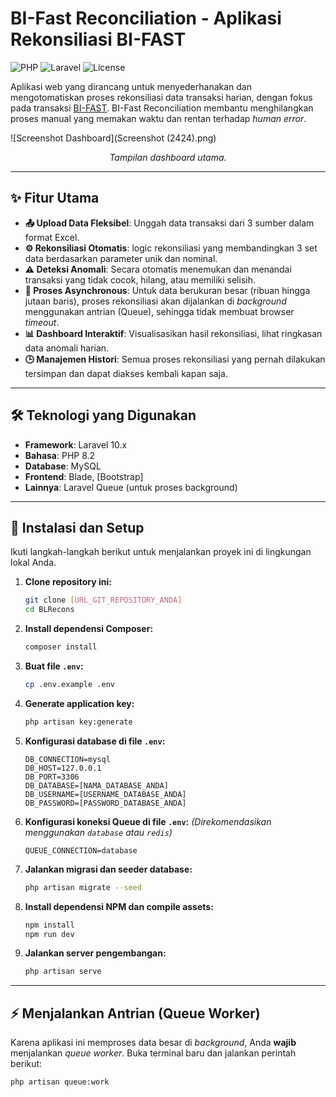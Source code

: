 # BI-Fast Reconciliation - Aplikasi Rekonsiliasi BI-FAST

![PHP](https://img.shields.io/badge/PHP-8.2%2B-777BB4?style=for-the-badge&logo=php)
![Laravel](https://img.shields.io/badge/Laravel-11.x-FF2D20?style=for-the-badge&logo=laravel)
![License](https://img.shields.io/badge/License-MIT-green?style=for-the-badge)

Aplikasi web yang dirancang untuk menyederhanakan dan mengotomatiskan proses rekonsiliasi data transaksi harian, dengan fokus pada transaksi [BI-FAST](https://www.bi.go.id/id/layanan/sistem-pembayaran/Pages/BI-FAST.aspx). BI-Fast Reconciliation membantu menghilangkan proses manual yang memakan waktu dan rentan terhadap *human error*.

![Screenshot Dashboard](Screenshot (2424).png)
*<p align="center">Tampilan dashboard utama.</p>*

---

## ✨ Fitur Utama

* **📤 Upload Data Fleksibel**: Unggah data transaksi dari 3 sumber dalam format Excel.
* **⚙️ Rekonsiliasi Otomatis**: logic rekonsiliasi yang membandingkan 3 set data berdasarkan parameter unik dan nominal.
* **⚠️ Deteksi Anomali**: Secara otomatis menemukan dan menandai transaksi yang tidak cocok, hilang, atau memiliki selisih.
* **🚀 Proses Asynchronous**: Untuk data berukuran besar (ribuan hingga jutaan baris), proses rekonsiliasi akan dijalankan di *background* menggunakan antrian (Queue), sehingga tidak membuat browser *timeout*.
* **📊 Dashboard Interaktif**: Visualisasikan hasil rekonsiliasi, lihat ringkasan data anomali harian.
* **🕒 Manajemen Histori**: Semua proses rekonsiliasi yang pernah dilakukan tersimpan dan dapat diakses kembali kapan saja.

---

## 🛠️ Teknologi yang Digunakan

* **Framework**: Laravel 10.x
* **Bahasa**: PHP 8.2
* **Database**: MySQL 
* **Frontend**: Blade, [Bootstrap]
* **Lainnya**: Laravel Queue (untuk proses background)

---

## 🚀 Instalasi dan Setup

Ikuti langkah-langkah berikut untuk menjalankan proyek ini di lingkungan lokal Anda.

1.  **Clone repository ini:**
    ```bash
    git clone [URL_GIT_REPOSITORY_ANDA]
    cd BLRecons
    ```

2.  **Install dependensi Composer:**
    ```bash
    composer install
    ```

3.  **Buat file `.env`:**
    ```bash
    cp .env.example .env
    ```

4.  **Generate application key:**
    ```bash
    php artisan key:generate
    ```

5.  **Konfigurasi database di file `.env`:**
    ```env
    DB_CONNECTION=mysql
    DB_HOST=127.0.0.1
    DB_PORT=3306
    DB_DATABASE=[NAMA_DATABASE_ANDA]
    DB_USERNAME=[USERNAME_DATABASE_ANDA]
    DB_PASSWORD=[PASSWORD_DATABASE_ANDA]
    ```

6.  **Konfigurasi koneksi Queue di file `.env`:**
    *(Direkomendasikan menggunakan `database` atau `redis`)*
    ```env
    QUEUE_CONNECTION=database
    ```

7.  **Jalankan migrasi dan seeder database:**
    ```bash
    php artisan migrate --seed
    ```

8.  **Install dependensi NPM dan compile assets:**
    ```bash
    npm install
    npm run dev
    ```

9.  **Jalankan server pengembangan:**
    ```bash
    php artisan serve
    ```

---

## ⚡ Menjalankan Antrian (Queue Worker)

Karena aplikasi ini memproses data besar di *background*, Anda **wajib** menjalankan *queue worker*. Buka terminal baru dan jalankan perintah berikut:

```bash
php artisan queue:work
